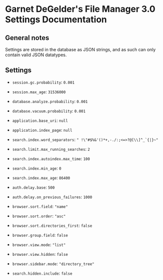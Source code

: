 Garnet DeGelder's File Manager 3.0 Settings Documentation
=========================================================

General notes
-------------

Settings are stored in the database as JSON strings, and as such can only contain valid JSON datatypes.


Settings
--------

- `session.gc.probability`: `0.001`
- `session.max_age`: `31536000`
- `database.analyze.probability`: `0.001`
- `database.vacuum.probability`: `0.001`
- `application.base_uri`: `null`
- `application.index_page`: `null`
- `search.index.word_separators`: ``" !\"#$%&'()*+,-./:;<=>?@[\\]^_`{|}~"``
- `search.limit.max_running_searches`: `2`
- `search.index.autoindex.max_time`: `100`
- `search.index.min_age`: `0`
- `search.index.max_age`: `86400`
- `auth.delay.base`: `500`
- `auth.delay.on_previous_failures`: `1000`

- `browser.sort.field`: `"name"`
- `browser.sort.order`: `"asc"`
- `browser.sort.directories_first`: `false`
- `browser.group.field`: `false`
- `browser.view.mode`: `"list"`
- `browser.view.hidden`: `false`
- `browser.sidebar.mode`: `"directory_tree"`
- `search.hidden.include`: `false`
